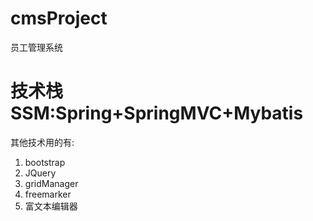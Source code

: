 # cmsProject
员工管理系统
# 技术栈SSM:Spring+SpringMVC+Mybatis
其他技术用的有:
1. bootstrap
2. JQuery
3. gridManager
4. freemarker
5. 富文本编辑器
